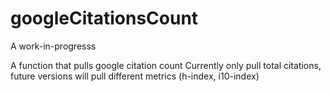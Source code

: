 # googleCitationsCount


A work-in-progresss

A function that pulls google citation count
Currently only pull total citations, future versions will pull different metrics (h-index, i10-index)
